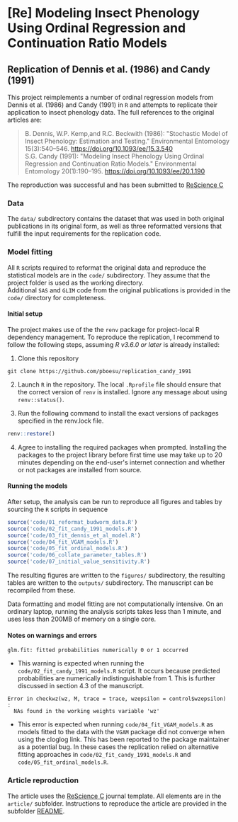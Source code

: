 # [Re] Modeling Insect Phenology Using Ordinal Regression and Continuation Ratio Models
## Replication of Dennis et al. (1986) and Candy (1991)
<!--[![DOI](https://zenodo.org/badge/DOI/10.5281/zenodo.4012772.svg)](https://doi.org/10.5281/zenodo.4012772)-->

This project reimplements a number of ordinal regression models from Dennis et al. (1986) and Candy (1991) in `R` and attempts to replicate their application to insect phenology data. The full references to the original articles are:

> B. Dennis, W.P. Kemp,and R.C. Beckwith (1986): "Stochastic Model of Insect Phenology: Estimation and Testing." Environmental Entomology 15(3):540–546. https://doi.org/10.1093/ee/15.3.540    
> S.G. Candy (1991): "Modeling Insect Phenology Using Ordinal Regression and Continuation Ratio Models." Environmental Entomology 20(1):190–195. https://doi.org/10.1093/ee/20.1.190

The reproduction was successful and has been submitted to [ReScience C](https://rescience.github.io/) 

### Data
The `data/` subdirectory contains the dataset that was used in both original publications in its original form, as well as three reformatted versions that fulfill the input requirements for the replication code.   

### Model fitting 
All `R` scripts required to reformat the original data and reproduce the statistical models are in the `code/` subdirectory.
They assume that the project folder is used as the working directory.    
Additional `SAS` and `GLIM` code from the original publications is provided in the `code/` directory for completeness.


#### Initial setup
The project makes use of the the `renv` package for project-local R dependency management. To reproduce the replication, I recommend to follow the following steps, assuming *R v3.6.0 or later* is already installed:

1. Clone this repository
```
git clone https://github.com/pboesu/replication_candy_1991
```
2. Launch `R` in the repository. The local `.Rprofile` file should ensure that the correct version of `renv` is installed. Ignore any message about using `renv::status()`. 

3. Run the following command to install the exact versions of packages specified in the renv.lock file.
```r
renv::restore()
```
4. Agree to installing the required packages when prompted. Installing the packages to the project library before first time use may take up to 20 minutes depending on the end-user's internet connection and whether or not packages are installed from source.


#### Running the models
After setup, the analysis can be run to reproduce all figures and tables by sourcing the `R` scripts in sequence

```r
source('code/01_reformat_budworm_data.R')
source('code/02_fit_candy_1991_models.R')
source('code/03_fit_dennis_et_al_model.R')
source('code/04_fit_VGAM_models.R')
source('code/05_fit_ordinal_models.R')
source('code/06_collate_parameter_tables.R')
source('code/07_initial_value_sensitivity.R')
```

The resulting figures are written to the `figures/` subdirectory, the resulting tables are written to the `outputs/` subdirectory. The manuscript can be recompiled from these.


Data formatting and model fitting are not computationally intensive. On an ordinary laptop, running the analysis scripts takes less than 1 minute, and uses less than 200MB of memory on a single core. 


#### Notes on warnings and errors

```
glm.fit: fitted probabilities numerically 0 or 1 occurred
```
- This warning is expected when running the `code/02_fit_candy_1991_models.R` script. It occurs because predicted probabilities are numerically indistinguishable from 1. This is further discussed in section 4.3 of the manuscript.

```
Error in checkwz(wz, M, trace = trace, wzepsilon = control$wzepsilon) : 
  NAs found in the working weights variable 'wz'
```

- This error is expected when running `code/04_fit_VGAM_models.R` as models fitted to the data with the `VGAM` package did not converge when using the cloglog link. This has been reported to the package maintainer as a potential bug. In these cases the replication relied on alternative fitting approaches in `code/02_fit_candy_1991_models.R` and `code/05_fit_ordinal_models.R`.

### Article reproduction

The article uses the [ReScience C](https://rescience.github.io/) journal template. All elements are in the `article/` subfolder. Instructions to reproduce the article are provided in the subfolder [README](article/README.md).